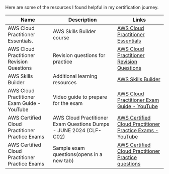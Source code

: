 Here are some of the resources I found helpful in my certification journey.


| Name                                        | Description                              | Links                                            |
|-------------------------------------------------------|------------------------------------------|-----------------------------------------------------|
| AWS Cloud Practitioner Essentials.                     | AWS Skills Builder course                | [AWS Cloud Practitioner Essentials](https://explore.skillbuilder.aws/learn/course/external/view/elearning/134/aws-cloud-practitioner-essentials)   |
| AWS Cloud Practitioner Revision Questions             | Revision questions for practice          | [AWS Cloud Practitioner Revision Questions](https://www.awsboy.com/) |
| AWS Skills Builder                                    | Additional learning resources            | [AWS Skills Builder](https://explore.skillbuilder.aws/learn/public/learning_plan/view/82/cloud-foundations-learning-plan?la=cta&cta=topbanner) |
| AWS Cloud Practitioner Exam Guide - YouTube           | Video guide to prepare for the exam      | [AWS Cloud Practitioner Exam Guide - YouTube](https://www.youtube.com/watch?v=f-6qFnC56F0) |
| AWS Certified Cloud Practitioner Practice Exams       | AWS Cloud Practitioner Exam Questions Dumps - JUNE 2024 (CLF-C02)            | [AWS Certified Cloud Practitioner Practice Exams - YouTube](https://www.youtube.com/watch?v=uiiv3u6_sv8) |
| AWS Certified Cloud Practitioner Practice Exams       | Sample exam questions(opens in a new tab)            | [AWS Certified Cloud Practitioner Practice questions](https://d1.awsstatic.com/training-and-certification/docs-cloud-practitioner/AWS-Certified-Cloud-Practitioner_Sample-Questions.pdf) |
